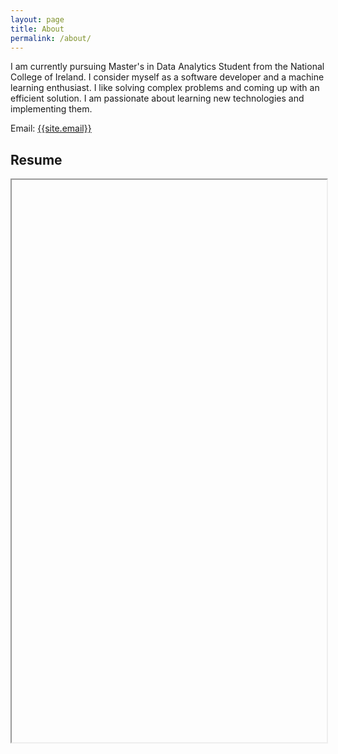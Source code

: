 ```yaml
---
layout: page
title: About
permalink: /about/
---
```

<p>
I am currently pursuing Master's in Data Analytics Student from the National College of Ireland. I consider myself as a software developer and a machine learning enthusiast. I like solving complex problems and coming up with an efficient solution. I am passionate about learning new technologies and implementing them. 
</p>

Email: <a href="mailto:{{site.email}}?Subject=From Blog Site:">{{site.email}}</a>

## Resume
<iframe src="" width="100%" height="900"></iframe>
